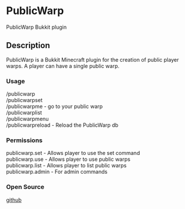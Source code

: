 # PublicWarp
PublicWarp Bukkit plugin

## Description
PublicWarp is a Bukkit Minecraft plugin for the creation of public player warps.  A player can have a single
public warp.

### Usage
/publicwarp <player>  
/publicwarpset  
/publicwarpme - go to your public warp  
/publicwarplist  
/publicwarpmenu  
/publicwarpreload - Reload the PublicWarp db  

### Permissions
publicwarp.set - Allows player to use the set command  
publicwarp.use - Allows player to use public warps  
publicwarp.list - Allows player to list public warps  
publicwarp.admin - For admin commands  

### Open Source
[github](https://github.com/lagnat/PublicWarp)
